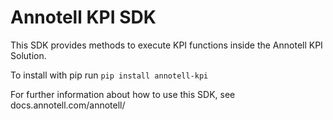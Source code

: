 # Annotell KPI SDK

This SDK provides methods to execute KPI functions inside the Annotell KPI Solution.

To install with pip run `pip install annotell-kpi`

For further information about how to use this SDK, see docs.annotell.com/annotell/